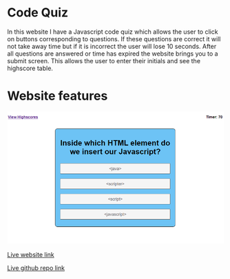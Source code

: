 # Code Quiz

In this website I have a Javascript code quiz which allows the user to click on buttons corresponding to questions. If these questions are correct it will not take away time but if it is incorrect the user will lose 10 seconds. After all questions are answered or time has expired the website brings you to a submit screen. This allows the user to enter their initials and see the highscore table.

# Website features 

![Website Features Image](assets/images/websiteFeatures.PNG)

[Live website link](https://mikemonihan.github.io/Code_Quiz/)

[Live github repo link](https://github.com/MikeMonihan/Code_Quiz)
